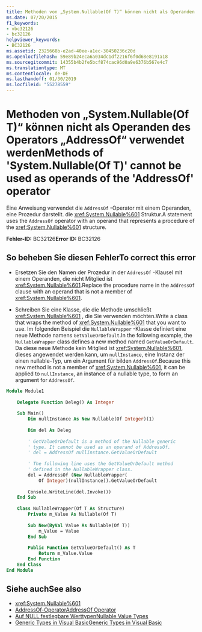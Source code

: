 ```yaml
---
title: Methoden von „System.Nullable(Of T)“ können nicht als Operanden des Operators „AddressOf“ verwendet werden
ms.date: 07/20/2015
f1_keywords:
- vbc32126
- bc32126
helpviewer_keywords:
- BC32126
ms.assetid: 2325668b-e2ad-40ee-a1ec-30450236c20d
ms.openlocfilehash: 59e89b24eca6a034dc1df2216f6f0d68e8191a18
ms.sourcegitcommit: 14355b4b2fe5bcf874cac96d0a9e6376b567e4c7
ms.translationtype: MT
ms.contentlocale: de-DE
ms.lasthandoff: 01/30/2019
ms.locfileid: "55278559"
---
```

# <a name="methods-of-systemnullableof-t-cannot-be-used-as-operands-of-the-addressof-operator"></a><span data-ttu-id="83c88-102">Methoden von „System.Nullable(Of T)“ können nicht als Operanden des Operators „AddressOf“ verwendet werden</span><span class="sxs-lookup"><span data-stu-id="83c88-102">Methods of 'System.Nullable(Of T)' cannot be used as operands of the 'AddressOf' operator</span></span>
<span data-ttu-id="83c88-103">Eine Anweisung verwendet die `AddressOf` -Operator mit einem Operanden, eine Prozedur darstellt. die <xref:System.Nullable%601> Struktur.</span><span class="sxs-lookup"><span data-stu-id="83c88-103">A statement uses the `AddressOf` operator with an operand that represents a procedure of the <xref:System.Nullable%601> structure.</span></span>  
  
 <span data-ttu-id="83c88-104">**Fehler-ID:** BC32126</span><span class="sxs-lookup"><span data-stu-id="83c88-104">**Error ID:** BC32126</span></span>  
  
## <a name="to-correct-this-error"></a><span data-ttu-id="83c88-105">So beheben Sie diesen Fehler</span><span class="sxs-lookup"><span data-stu-id="83c88-105">To correct this error</span></span>  
  
-   <span data-ttu-id="83c88-106">Ersetzen Sie den Namen der Prozedur in der `AddressOf` -Klausel mit einem Operanden, die nicht Mitglied ist <xref:System.Nullable%601>.</span><span class="sxs-lookup"><span data-stu-id="83c88-106">Replace the procedure name in the `AddressOf` clause with an operand that is not a member of <xref:System.Nullable%601>.</span></span>  
  
-   <span data-ttu-id="83c88-107">Schreiben Sie eine Klasse, die die Methode umschließt <xref:System.Nullable%601> , die Sie verwenden möchten.</span><span class="sxs-lookup"><span data-stu-id="83c88-107">Write a class that wraps the method of <xref:System.Nullable%601> that you want to use.</span></span> <span data-ttu-id="83c88-108">Im folgenden Beispiel die `NullableWrapper` -Klasse definiert eine neue Methode namens `GetValueOrDefault`.</span><span class="sxs-lookup"><span data-stu-id="83c88-108">In the following example, the `NullableWrapper` class defines a new method named `GetValueOrDefault`.</span></span> <span data-ttu-id="83c88-109">Da diese neue Methode kein Mitglied ist <xref:System.Nullable%601>, dieses angewendet werden kann, um `nullInstance`, eine Instanz der einen nullable-Typ, um ein Argument für bilden `AddressOf`.</span><span class="sxs-lookup"><span data-stu-id="83c88-109">Because this new method is not a member of <xref:System.Nullable%601>, it can be applied to `nullInstance`, an instance of a nullable type, to form an argument for `AddressOf`.</span></span>  
  
```vb  
Module Module1  
  
    Delegate Function Deleg() As Integer  
  
    Sub Main()  
        Dim nullInstance As New Nullable(Of Integer)(1)  
  
        Dim del As Deleg  
  
        ' GetValueOrDefault is a method of the Nullable generic  
        ' type. It cannot be used as an operand of AddressOf.  
        ' del = AddressOf nullInstance.GetValueOrDefault  
  
        ' The following line uses the GetValueOrDefault method  
        ' defined in the NullableWrapper class.  
        del = AddressOf (New NullableWrapper(  
            Of Integer)(nullInstance)).GetValueOrDefault  
  
        Console.WriteLine(del.Invoke())  
    End Sub  
  
    Class NullableWrapper(Of T As Structure)  
        Private m_Value As Nullable(Of T)  
  
        Sub New(ByVal Value As Nullable(Of T))  
            m_Value = Value  
        End Sub  
  
        Public Function GetValueOrDefault() As T  
            Return m_Value.Value  
        End Function  
    End Class  
End Module  
```  
  
## <a name="see-also"></a><span data-ttu-id="83c88-110">Siehe auch</span><span class="sxs-lookup"><span data-stu-id="83c88-110">See also</span></span>
- <xref:System.Nullable%601>
- [<span data-ttu-id="83c88-111">AddressOf-Operator</span><span class="sxs-lookup"><span data-stu-id="83c88-111">AddressOf Operator</span></span>](../../../visual-basic/language-reference/operators/addressof-operator.md)
- [<span data-ttu-id="83c88-112">Auf NULL festlegbare Werttypen</span><span class="sxs-lookup"><span data-stu-id="83c88-112">Nullable Value Types</span></span>](../../../visual-basic/programming-guide/language-features/data-types/nullable-value-types.md)
- [<span data-ttu-id="83c88-113">Generic Types in Visual Basic</span><span class="sxs-lookup"><span data-stu-id="83c88-113">Generic Types in Visual Basic</span></span>](../../../visual-basic/programming-guide/language-features/data-types/generic-types.md)
